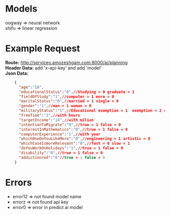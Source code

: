 # Models 
oogway => neural network <br/> shifu => linear regression
# Example Request
  **Route:**
      http://services.amozeshgam.com:8000/ai/planning
  <br/>
  **Header Data:** 
      add 'x-api-key' and add 'model'
  <br/>
  **Json Data:** <br/>
  ```json
      {
        "age":"18",
        "educationalStatus":"0",//Studying = 0 graduate = 1
        "fieldOfStudy":"1",//computer = 1 more = 0
        "maritalStatus":"0",//married = 1 single = 0
        "gender":"1",//man = 1 woman = 0
        "militaryStatus":"1",//Educational exemption = 1  exemption = 2 runaway = 3 
        "freeTime":"2",//with hours
        "targetIncome":"14",//with milion
        "intentionToMigrate":"0",//true = 1 false = 0
        "interestInMathematics":"0",//true = 1 false = 0
        "computerExperience":"1",//with year
        "whichOneDoYouLikeMore":"0",//engineering = 1 artistic = 0
        "whichCaseIsmoreRelevant":"0",//fast = 0 slow = 1
        "doYouWorkOnHolidays":"1",//true = 1 false = 0
        "disability":"0",//true = 1 false = 0
        "addictionred":"0"//true = 1 false = 0
      }
  ```
# Errors
  - error12 => not found model name
  - errorz => not found api key
  - error0 => error in predict ai model
